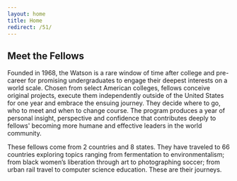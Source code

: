 ```yaml
---
layout: home
title: Home
redirect: /51/
---
```


## Meet the Fellows

Founded in 1968, the Watson is a rare window of time after college and pre-career for promising undergraduates to engage their deepest interests on a world scale. Chosen from select American colleges, fellows conceive original projects, execute them independently outside of the United States for one year and embrace the ensuing journey. They decide where to go, who to meet and when to change course. The program produces a year of personal insight, perspective and confidence that contributes deeply to fellows' becoming more humane and effective leaders in the world community.

These fellows come from 2 countries and 8 states. They have traveled to 66 countries exploring topics ranging from fermentation to environmentalism; from black women’s liberation through art to photographing soccer; from urban rail travel to computer science education. These are their journeys.
